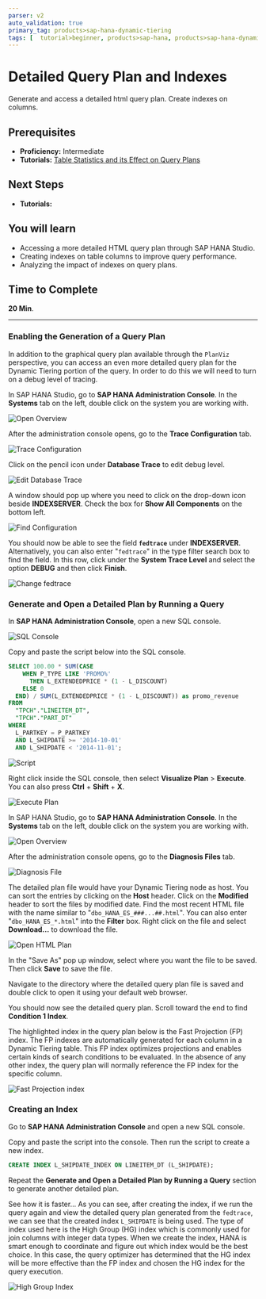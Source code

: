 ```yaml
---
parser: v2
auto_validation: true
primary_tag: products>sap-hana-dynamic-tiering
tags: [  tutorial>beginner, products>sap-hana, products>sap-hana-dynamic-tiering, products>sap-hana-studio, topic>big-data, programming-tool>sql ]
---
```

# Detailed Query Plan and Indexes
<!-- description --> Generate and access a detailed html query plan. Create indexes on columns.

## Prerequisites
 - **Proficiency:** Intermediate
 - **Tutorials:** [Table Statistics and its Effect on Query Plans](https://developers.sap.com/tutorials/dt-query-processing-part3.html)

## Next Steps
 - **Tutorials:**

## You will learn
 - Accessing a more detailed HTML query plan through SAP HANA Studio.
 - Creating indexes on table columns to improve query performance.
 - Analyzing the impact of indexes on query plans.
## Time to Complete
**20 Min**.

---

### Enabling the Generation of a Query Plan

In addition to the graphical query plan available through the `PlanViz` perspective, you can access an even more detailed query plan for the Dynamic Tiering portion of the query. In order to do this we will need to turn on a debug level of tracing.

In SAP HANA Studio, go to **SAP HANA Administration Console**. In the **Systems** tab on the left, double click on the system you are working with.

![Open Overview](overview.png)

After the administration console opens, go to the **Trace Configuration** tab.

![Trace Configuration](trace.png)

Click on the pencil icon under **Database Trace** to edit debug level.

![Edit Database Trace](edit.png)

A window should pop up where you need to click on the drop-down icon beside **INDEXSERVER**. Check the box for **Show All Components** on the bottom left.

![Find Configuration](find-config.png)

You should now be able to see the field **`fedtrace`** under **INDEXSERVER**. Alternatively, you can also enter "`fedtrace`" in the type filter search box to find the field. In this row, click under the **System Trace Level** and select the option **DEBUG** and then click **Finish**.

![Change fedtrace](fedtrace.png)



### Generate and Open a Detailed Plan by Running a Query

In **SAP HANA Administration Console**, open a new SQL console.

![SQL Console](sql-console.png)

Copy and paste the script below into the SQL console.

```sql
SELECT 100.00 * SUM(CASE
    WHEN P_TYPE LIKE 'PROMO%'
      THEN L_EXTENDEDPRICE * (1 - L_DISCOUNT)
    ELSE 0
  END) / SUM(L_EXTENDEDPRICE * (1 - L_DISCOUNT)) as promo_revenue
FROM
  "TPCH"."LINEITEM_DT",
  "TPCH"."PART_DT"
WHERE
  L_PARTKEY = P_PARTKEY
  AND L_SHIPDATE >= '2014-10-01'
  AND L_SHIPDATE < '2014-11-01';
```

![Script](script.png)

Right click inside the SQL console, then select **Visualize Plan** > **Execute**. You can also press **Ctrl** + **Shift** + **X**.

![Execute Plan](execute.png)

In SAP HANA Studio, go to **SAP HANA Administration Console**. In the **Systems** tab on the left, double click on the system you are working with.

![Open Overview](overview.png)

After the administration console opens, go to the **Diagnosis Files** tab.

![Diagnosis File](diagnosis.png)

The detailed plan file would have your Dynamic Tiering node as host. You can sort the entries by clicking on the **Host** header. Click on the **Modified** header to sort the files by modified date. Find the most recent HTML file with the name similar to "`dbo_HANA_ES_###...##.html`". You can also enter "`dbo_HANA_ES_*.html`" into the **Filter** box. Right click on the file and select **Download...** to download the file.

![Open HTML Plan](open-html.png)

In the "Save As" pop up window, select where you want the file to be saved. Then click **Save** to save the file.

Navigate to the directory where the detailed query plan file is saved and double click to open it using your default web browser.

You should now see the detailed query plan. Scroll toward the end to find **Condition 1 Index**.

The highlighted index in the query plan below is the Fast Projection (FP) index. The FP indexes are automatically generated for each column in a Dynamic Tiering table. This FP index optimizes projections and enables certain kinds of search conditions to be evaluated. In the absence of any other index, the query plan will normally reference the FP index for the specific column.

![Fast Projection index](fp-index.png)


### Creating an Index

Go to **SAP HANA Administration Console** and open a new SQL console.

Copy and paste the script into the console. Then run the script to create a new index.
``` sql
CREATE INDEX L_SHIPDATE_INDEX ON LINEITEM_DT (L_SHIPDATE);
```

Repeat the **Generate and Open a Detailed Plan by Running a Query** section to generate another detailed plan.

See how it is faster...
As you can see, after creating the index, if we run the query again and view the detailed query plan generated from the `fedtrace`, we can see that the created index `L_SHIPDATE` is being used. The type of index used here is the High Group (HG) index which is commonly used for join columns with integer data types. When we create the index, HANA is smart enough to coordinate and figure out which index would be the best choice. In this case, the query optimizer has determined that the HG index will be more effective than the FP index and chosen the HG index for the query execution.

![High Group Index](high-group-index.png)


